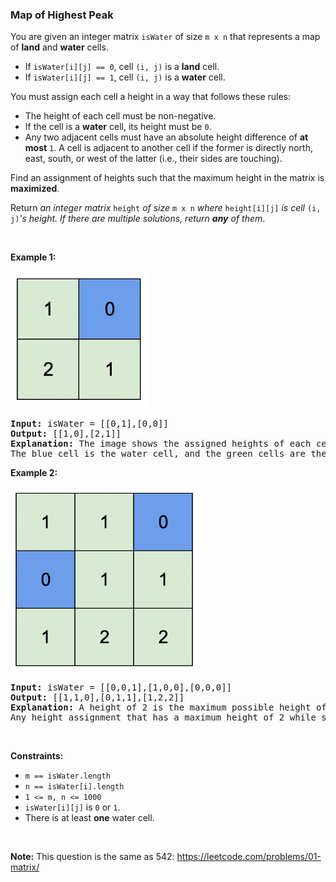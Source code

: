 
<h3>Map of Highest Peak</h3>
<div><p>You are given an integer matrix <code>isWater</code> of size <code>m x n</code> that represents a map of <strong>land</strong> and <strong>water</strong> cells.</p>
<ul>
<li>If <code>isWater[i][j] == 0</code>, cell <code>(i, j)</code> is a <strong>land</strong> cell.</li>
<li>If <code>isWater[i][j] == 1</code>, cell <code>(i, j)</code> is a <strong>water</strong> cell.</li>
</ul>
<p>You must assign each cell a height in a way that follows these rules:</p>
<ul>
<li>The height of each cell must be non-negative.</li>
<li>If the cell is a <strong>water</strong> cell, its height must be <code>0</code>.</li>
<li>Any two adjacent cells must have an absolute height difference of <strong>at most</strong> <code>1</code>. A cell is adjacent to another cell if the former is directly north, east, south, or west of the latter (i.e., their sides are touching).</li>
</ul>
<p>Find an assignment of heights such that the maximum height in the matrix is <strong>maximized</strong>.</p>
<p>Return <em>an integer matrix </em><code>height</code><em> of size </em><code>m x n</code><em> where </em><code>height[i][j]</code><em> is cell </em><code>(i, j)</code><em>'s height. If there are multiple solutions, return <strong>any</strong> of them</em>.</p>
<p> </p>
<p><strong>Example 1:</strong></p>
<p><strong><img alt="" src="assets/d34680c03871472c9ea62acf38fee44e.png" style="width: 220px; height: 219px;"/></strong></p>
<pre><strong>Input:</strong> isWater = [[0,1],[0,0]]
<strong>Output:</strong> [[1,0],[2,1]]
<strong>Explanation:</strong> The image shows the assigned heights of each cell.
The blue cell is the water cell, and the green cells are the land cells.
</pre>
<p><strong>Example 2:</strong></p>
<p><strong><img alt="" src="assets/51322d998951400790af92a83eb68d32.png" style="width: 300px; height: 296px;"/></strong></p>
<pre><strong>Input:</strong> isWater = [[0,0,1],[1,0,0],[0,0,0]]
<strong>Output:</strong> [[1,1,0],[0,1,1],[1,2,2]]
<strong>Explanation:</strong> A height of 2 is the maximum possible height of any assignment.
Any height assignment that has a maximum height of 2 while still meeting the rules will also be accepted.
</pre>
<p> </p>
<p><strong>Constraints:</strong></p>
<ul>
<li><code>m == isWater.length</code></li>
<li><code>n == isWater[i].length</code></li>
<li><code>1 &lt;= m, n &lt;= 1000</code></li>
<li><code>isWater[i][j]</code> is <code>0</code> or <code>1</code>.</li>
<li>There is at least <strong>one</strong> water cell.</li>
</ul>
<p> </p>
<p><strong>Note:</strong> This question is the same as 542: <a href="https://leetcode.com/problems/01-matrix/description/" target="_blank">https://leetcode.com/problems/01-matrix/</a></p>
</div>

